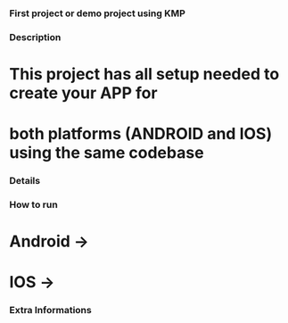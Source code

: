 ### First project or demo project using KMP

### Description
# This project has all setup needed to create your APP for 
# both platforms (ANDROID and IOS) using the same codebase

### Details


### How to run
# Android ->
# IOS -> 

### Extra Informations

